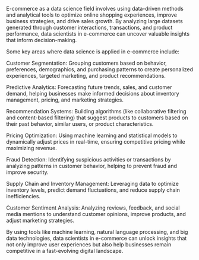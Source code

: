 E-commerce as a data science field involves using data-driven methods and analytical tools to optimize online shopping experiences, improve business strategies, and drive sales growth. By analyzing large datasets generated through customer interactions, transactions, and product performance, data scientists in e-commerce can uncover valuable insights that inform decision-making.

Some key areas where data science is applied in e-commerce include:

Customer Segmentation: Grouping customers based on behavior, preferences, demographics, and purchasing patterns to create personalized experiences, targeted marketing, and product recommendations.

Predictive Analytics: Forecasting future trends, sales, and customer demand, helping businesses make informed decisions about inventory management, pricing, and marketing strategies.

Recommendation Systems: Building algorithms (like collaborative filtering and content-based filtering) that suggest products to customers based on their past behavior, similar users, or product characteristics.

Pricing Optimization: Using machine learning and statistical models to dynamically adjust prices in real-time, ensuring competitive pricing while maximizing revenue.

Fraud Detection: Identifying suspicious activities or transactions by analyzing patterns in customer behavior, helping to prevent fraud and improve security.

Supply Chain and Inventory Management: Leveraging data to optimize inventory levels, predict demand fluctuations, and reduce supply chain inefficiencies.

Customer Sentiment Analysis: Analyzing reviews, feedback, and social media mentions to understand customer opinions, improve products, and adjust marketing strategies.

By using tools like machine learning, natural language processing, and big data technologies, data scientists in e-commerce can unlock insights that not only improve user experiences but also help businesses remain competitive in a fast-evolving digital landscape.
